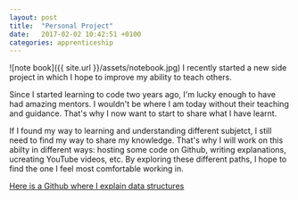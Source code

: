 ```yaml
---
layout: post
title:  "Personal Project"
date:   2017-02-02 10:42:51 +0100
categories: apprenticeship
---
```

![note book]({{ site.url }}/assets/notebook.jpg)
I recently started a new side project in which I hope to improve my ability to
teach others.

Since I started learning to code two years ago, I'm lucky enough to have had
amazing mentors. I wouldn't be where I am today without their teaching and
guidance. That's why I now want to start to share what I have learnt.

If I found my way to learning and understanding different subjetct,  I still
need to find my way to share my knowledge. That's why I will work on this
abilty in different ways: hosting some code on Github, writing explanations,
ucreating YouTube videos, etc. By exploring these different paths, I hope to
find the one I feel most comfortable working in.

[Here is a Github where I explain data structures](https://github.com/fabientownsend/learn_algo_with_ruby)
